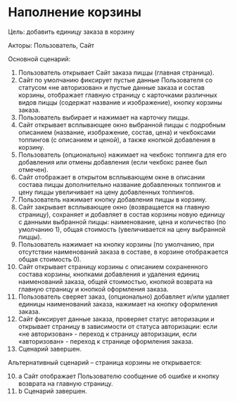 # Наполнение корзины


Цель: добавить единицу заказа в корзину

Акторы: Пользователь, Сайт

Основной сценарий:

1.  Пользователь открывает Сайт заказа пиццы (главная страница).
2.	Сайт по умолчанию фиксирует пустые данные Пользователя со статусом «не авторизован» и пустые данные заказа и состав корзины, отображает главную страницу с карточками различных видов пиццы (содержат название и изображение), кнопку корзины заказа.
3.	Пользователь выбирает и нажимает на карточку пиццы.
4.	Сайт открывает всплывающее окно выбранной пиццы с подробным описанием (название, изображение, состав, цена) и чекбоксами топпингов (с описанием и ценой), а также кнопкой добавления в корзину.
5.	Пользователь (опционально) нажимает на чекбокс топпинга для его добавления или отмены добавления (если чекбокс ранее был отмечен).
6.	Сайт отображает в открытом всплывающем окне в описании состава пиццы дополнительно название добавленных топпингов и цену пиццы увеличивает на цену добавленных топпингов.
7.	Пользователь нажимает кнопку добавления пиццы в корзину.
8.	Сайт закрывает всплывающее окно (возвращается на главную страницу), сохраняет и добавляет в состав корзины новую единицу с данными выбранной пиццы: наименование, цена и количество (по умолчанию 1), общая стоимость (увеличивается на цену выбранной пиццы).
9.	Пользователь нажимает на кнопку корзины (по умолчанию, при отсутствии наименований заказа в составе, в корзине отображается общая стоимость 0).
10.	Сайт открывает страницу корзины с описанием сохраненного состава корзины, кнопками добавления и удаления единиц наименований заказа, общей стоимостью, кнопкой возврата на главную страницу и кнопкой оформления заказа.
11.	Пользователь сверяет заказ, (опционально) добавляет и/или удаляет единицы наименований заказа, нажимает на кнопку оформления заказа.
12.	Сайт фиксирует данные заказа, проверяет статус авторизации и открывает страницу в зависимости от статуса авторизации: если «не авторизован» - переход к страницу авторизации, если «авторизован» - переход к странице оформления заказа.
13.	Сценарий завершен.


Альтернативный сценарий – страница корзины не открывается:

10. a Сайт отображает Пользователю сообщение об ошибке и кнопку возврата на главную страницу.
10. b Сценарий завершен.
